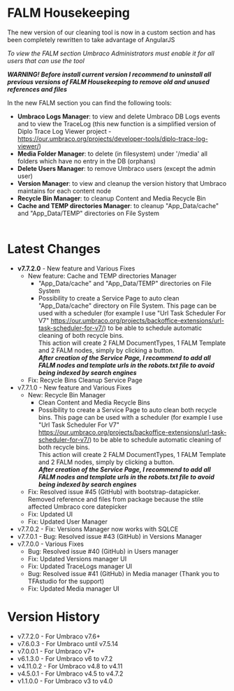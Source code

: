 **FALM Housekeeping**
=================
The new version of our cleaning tool is now in a custom section and has been completely rewritten to take advantage of AngularJS

_To view the FALM section Umbraco Administrators must enable it for all users that can use the tool_

**_WARNING! Before install current version I recommend to uninstall all previous versions of FALM Housekeeping to remove old and unused references and files_**

In the new FALM section you can find the following tools:
- **Umbraco Logs Manager**: to view and delete Umbraco DB Logs events and to view the TraceLog (this new function is a simplified version of Diplo Trace Log Viewer project - https://our.umbraco.org/projects/developer-tools/diplo-trace-log-viewer/)
- **Media Folder Manager**: to delete (in filesystem) under '/media' all folders which have no entry in the DB (orphans)
- **Delete Users Manager**: to remove Umbraco users (except the admin user)
- **Version Manager**: to view and cleanup the version history that Umbraco maintains for each content node
- **Recycle Bin Manager**: to cleanup Content and Media Recycle Bin
- **Cache and TEMP directories Manager**: to cleanup "App_Data/cache" and "App_Data/TEMP" directories on File System<br /><br />

**Latest Changes**
==============
- **v7.7.2.0** - New feature and Various Fixes
    - New feature: Cache and TEMP directories Manager
        - "App_Data/cache" and "App_Data/TEMP" directories on File System
        - Possibility to create a Service Page to auto clean "App_Data/cache" directory on File System. This page can be used with a scheduler (for example I use "Url Task Scheduler For V7" https://our.umbraco.org/projects/backoffice-extensions/url-task-scheduler-for-v7/) to be able to schedule automatic cleaning of both recycle bins.<br />
          This action will create 2 FALM DocumentTypes, 1 FALM Template and 2 FALM nodes, simply by clicking a button.<br />
          **_After creation of the Service Page, I recommend to add all FALM nodes and template urls in the robots.txt file to avoid being indexed by search engines_**
    - Fix: Recycle Bins Cleanup Service Page
- v7.7.1.0 - New feature and Various Fixes
    - New: Recycle Bin Manager
        - Clean Content and Media Recycle Bins
        - Possibility to create a Service Page to auto clean both recycle bins. This page can be used with a scheduler (for example I use "Url Task Scheduler For V7" https://our.umbraco.org/projects/backoffice-extensions/url-task-scheduler-for-v7/) to be able to schedule automatic cleaning of both recycle bins.<br />
          This action will create 2 FALM DocumentTypes, 1 FALM Template and 2 FALM nodes, simply by clicking a button.<br />
          **_After creation of the Service Page, I recommend to add all FALM nodes and template urls in the robots.txt file to avoid being indexed by search engines_**
    - Fix: Resolved issue #45 (GitHub) with bootstrap-datapicker. Removed reference and files from package because the stile affected Umbraco core datepicker
    - Fix: Updated UI
    - Fix: Updated User Manager
- v7.7.0.2 - Fix: Versions Manager now works with SQLCE
- v7.7.0.1 - Bug: Resolved issue #43 (GitHub) in Versions Manager
- v7.7.0.0 - Various Fixes
    - Bug: Resolved issue #40 (GitHub) in Users manager
    - Fix: Updated Versions manager UI
    - Fix: Updated TraceLogs manager UI
    - Bug: Resolved issue #41 (GitHub) in Media manager (Thank you to TFAstudio for the support)
    - Fix: Updated Media manager UI

**Version History**
===============
- v7.7.2.0  - For Umbraco v7.6+
- v7.6.0.3  - For Umbraco until v7.5.14
- v7.0.0.1  - For Umbraco v7+
- v6.1.3.0  - For Umbraco v6 to v7.2
- v4.11.0.2 - For Umbraco v4.8 to v4.11
- v4.5.0.1  - For Umbraco v4.5 to v4.7.2
- v1.1.0.0  - For Umbraco v3 to v4.0
